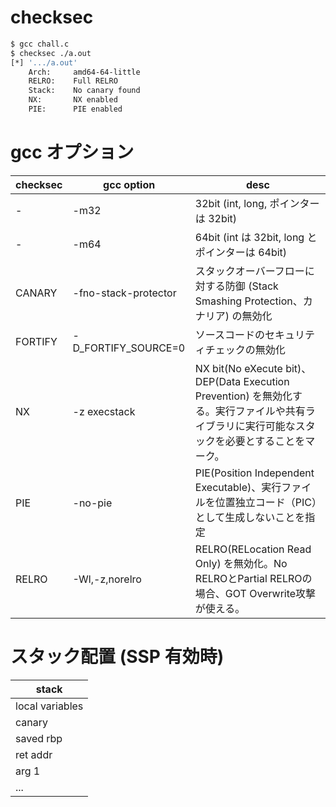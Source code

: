 # checksec
```bash
$ gcc chall.c
$ checksec ./a.out
[*] '.../a.out'
    Arch:     amd64-64-little
    RELRO:    Full RELRO
    Stack:    No canary found
    NX:       NX enabled
    PIE:      PIE enabled
```
# gcc オプション
| checksec | gcc option	| desc |
| -------- | ---------- | -----|
| -	       | -m32       | 32bit (int, long, ポインターは 32bit) |
| -        | -m64       | 64bit (int は 32bit, long とポインターは 64bit) |
| CANARY   | -fno-stack-protector | スタックオーバーフローに対する防御 (Stack Smashing Protection、カナリア) の無効化 |
| FORTIFY  | -D_FORTIFY_SOURCE=0 | ソースコードのセキュリティチェックの無効化 |
| NX       | -z execstack | NX bit(No eXecute bit)、DEP(Data Execution Prevention) を無効化する。実行ファイルや共有ライブラリに実行可能なスタックを必要とすることをマーク。|
| PIE      | -no-pie    | PIE(Position Independent Executable)、実行ファイルを位置独立コード（PIC）として生成しないことを指定|
| RELRO    | -Wl,-z,norelro | RELRO(RELocation Read Only) を無効化。No RELROとPartial RELROの場合、GOT Overwrite攻撃が使える。|

# スタック配置 (SSP 有効時)
| stack |
| ----- |
| local variables |
| canary |
| saved rbp |
| ret addr |
| arg 1 |
| ... |
